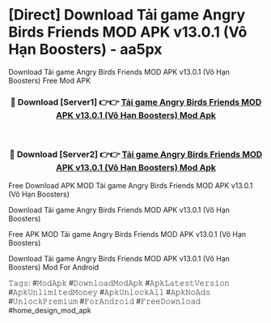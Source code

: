 # [Direct] Download Tải game Angry Birds Friends MOD APK v13.0.1 (Vô Hạn Boosters) - aa5px
Download Tải game Angry Birds Friends MOD APK v13.0.1 (Vô Hạn Boosters) Free Mod APK

<div align="center">
<h3>🔴 Download [Server1] 👉👉 <a href="https://apk-comot.site?title=Tải_game_Angry_Birds_Friends_MOD_APK_v13.0.1_(Vô_Hạn_Boosters)">Tải game Angry Birds Friends MOD APK v13.0.1 (Vô Hạn Boosters) Mod Apk</a></h3><br>

<h3>🔴 Download [Server2] 👉👉 <a href="https://apk-comot.site?title=Tải_game_Angry_Birds_Friends_MOD_APK_v13.0.1_(Vô_Hạn_Boosters)">Tải game Angry Birds Friends MOD APK v13.0.1 (Vô Hạn Boosters) Mod Apk</a></h3>
</div>


Free Download APK MOD Tải game Angry Birds Friends MOD APK v13.0.1 (Vô Hạn Boosters)

Download Tải game Angry Birds Friends MOD APK v13.0.1 (Vô Hạn Boosters) 

Free APK MOD Tải game Angry Birds Friends MOD APK v13.0.1 (Vô Hạn Boosters) 

Download Tải game Angry Birds Friends MOD APK v13.0.1 (Vô Hạn Boosters) Mod For Android

𝚃𝚊𝚐𝚜: #𝙼𝚘𝚍𝙰𝚙𝚔 #𝙳𝚘𝚠𝚗𝚕𝚘𝚊𝚍𝙼𝚘𝚍𝙰𝚙𝚔 #𝙰𝚙𝚔𝙻𝚊𝚝𝚎𝚜𝚝𝚅𝚎𝚛𝚜𝚒𝚘𝚗 #𝙰𝚙𝚔𝚄𝚗𝚕𝚒𝚖𝚒𝚝𝚎𝚍𝙼𝚘𝚗𝚎𝚢 #𝙰𝚙𝚔𝚄𝚗𝚕𝚘𝚌𝚔𝙰𝚕𝚕 #𝙰𝚙𝚔𝙽𝚘𝙰𝚍𝚜 #𝚄𝚗𝚕𝚘𝚌𝚔𝙿𝚛𝚎𝚖𝚒𝚞𝚖 #𝙵𝚘𝚛𝙰𝚗𝚍𝚛𝚘𝚒𝚍 #𝙵𝚛𝚎𝚎𝙳𝚘𝚠𝚗𝚕𝚘𝚊𝚍 #home_design_mod_apk